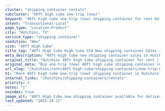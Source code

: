 ```yaml
---
cluster: "shipping container rentals"
subcluster: "40ft high cube one-trip (new)"
keyword: "40ft high cube one-trip (new) shipping container for rent Hutchins, TX"
intent: "Transactional-Local"
page_type: "Location-Product"
city: "Hutchins, TX"
service_type: "shipping container"
condition: "New"
size: "40ft High Cube"
title_tag: "40ft High Cube High Cube S34 New shipping container Sales in Hutchins | LC Container"
meta_description: "40ft High Cube new shipping container sales in Hutchins. High cube containers with extra height. Fast delivery, competitive pricing. Serving shipping containers area. Quote ID: 9AI. Call (214) 524-4168 for your free quote today."
original_title: "Hutchins 40ft high cube shipping container for rent | LC"
original_meta: "Buy one-trip (new) 40ft high cube shipping container rent with local delivery in Hutchins, TX. LC Container — local Since 2003. Request a fast quote today."
url_slug: "/hutchins/rent/40ft-high-cube/shipping-containers/one-trip-new"
h1: "Rent 40ft high cube one-trip (new) shipping container in Hutchins"
internal_links: "/hutchins/shipping-containers/rentals"
priority: 3
notes: "1"
noindex: true
image_alt: "40ft High Cube new shipping container available for delivery in Hutchins"
last_updated: "2025-10-21"
---
```


<!-- TODO: Add unique city/inventory copy, images, and internal links here. -->
